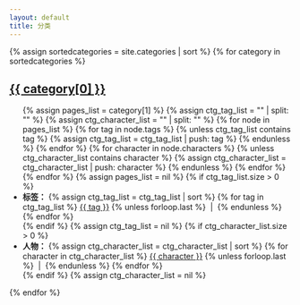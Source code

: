 ```yaml
---
layout: default
title: 分类
---
```


<div class="well article">
{% assign sortedcategories = site.categories | sort %}
{% for category in sortedcategories %}
    <a id="{{ category[0] }}" style="position: relative; top: -50px"></a>
    <h2><a href="{{ site.baseurl }}/archive#{{ category[0] }}">{{ category[0] }}</a></h2>
    <ul>
    {% assign pages_list = category[1] %}
    <!-- Find tags and characters under the category -->
    {% assign ctg_tag_list = "" | split: "" %}
    {% assign ctg_character_list = "" | split: "" %}
    {% for node in pages_list %}
        {% for tag in node.tags %}
            {% unless ctg_tag_list contains tag %}
                {% assign ctg_tag_list = ctg_tag_list | push: tag %}
            {% endunless %}
        {% endfor %}
        {% for character in node.characters %}
            {% unless ctg_character_list contains character %}
                {% assign ctg_character_list = ctg_character_list | push: character %}
            {% endunless %}
        {% endfor %}
    {% endfor %}
    {% assign pages_list = nil %}
    <!-- Display tags under the category -->
    {% if ctg_tag_list.size > 0 %}
    <li>
        <span><strong>标签：</strong></span>
        {% assign ctg_tag_list = ctg_tag_list | sort %}
            {% for tag in ctg_tag_list %}
                <span>
                    <a href="{{ site.baseurl }}/tags#{{ tag }}">{{ tag }}</a>
                </span>
                {% unless forloop.last %}
                &nbsp;|&nbsp; 
                {% endunless %}
            {% endfor %}
    </li>
    {% endif %}
    {% assign ctg_tag_list = nil %}
    <!-- Display characters under the category -->
    {% if ctg_character_list.size > 0 %}
    <li>
        <span><strong>人物：</strong></span>
        {% assign ctg_character_list = ctg_character_list | sort %}
            {% for character in ctg_character_list %}
                <span>
                    <a href="{{ site.baseurl }}/characters#{{ character }}">{{ character }}</a>
                </span>
                {% unless forloop.last %}
                &nbsp;|&nbsp; 
                {% endunless %}
            {% endfor %}
    </li>
    {% endif %}
    {% assign ctg_character_list = nil %}
    </ul>
{% endfor %}
</div>
